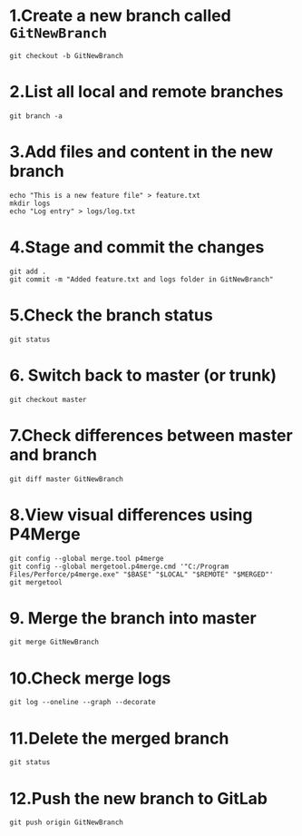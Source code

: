 # 1.Create a new branch called `GitNewBranch`

```
git checkout -b GitNewBranch
```

# 2.List all local and remote branches
```
git branch -a
```

# 3.Add files and content in the new branch
```
echo "This is a new feature file" > feature.txt
mkdir logs
echo "Log entry" > logs/log.txt
```

# 4.Stage and commit the changes
```
git add .
git commit -m "Added feature.txt and logs folder in GitNewBranch"
```

# 5.Check the branch status
```
git status
```

# 6. Switch back to master (or trunk)
```
git checkout master
```
# 7.Check differences between master and branch

```
git diff master GitNewBranch
```
# 8.View visual differences using **P4Merge**
```
git config --global merge.tool p4merge
git config --global mergetool.p4merge.cmd '"C:/Program Files/Perforce/p4merge.exe" "$BASE" "$LOCAL" "$REMOTE" "$MERGED"'
git mergetool
```
# 9. Merge the branch into master
```
git merge GitNewBranch
```
# 10.Check merge logs 
```
git log --oneline --graph --decorate
```
# 11.Delete the merged branch
```git branch -d GitNewBranch
git status
```
# 12.Push the new branch to GitLab
```
git push origin GitNewBranch
```